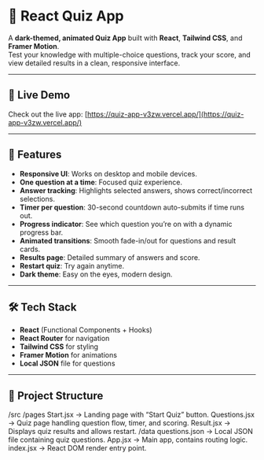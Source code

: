 
# 🎯 React Quiz App

A **dark-themed, animated Quiz App** built with **React**, **Tailwind CSS**, and **Framer Motion**.  
Test your knowledge with multiple-choice questions, track your score, and view detailed results in a clean, responsive interface.

---

## 🚀 Live Demo

Check out the live app: [https://quiz-app-v3zw.vercel.app/](https://quiz-app-v3zw.vercel.app/)

---

## 🌟 Features

- **Responsive UI**: Works on desktop and mobile devices.
- **One question at a time**: Focused quiz experience.
- **Answer tracking**: Highlights selected answers, shows correct/incorrect selections.
- **Timer per question**: 30-second countdown auto-submits if time runs out.
- **Progress indicator**: See which question you’re on with a dynamic progress bar.
- **Animated transitions**: Smooth fade-in/out for questions and result cards.
- **Results page**: Detailed summary of answers and score.
- **Restart quiz**: Try again anytime.
- **Dark theme**: Easy on the eyes, modern design.

---

## 🛠️ Tech Stack

- **React** (Functional Components + Hooks)  
- **React Router** for navigation  
- **Tailwind CSS** for styling  
- **Framer Motion** for animations  
- **Local JSON** file for questions  

---

## 📂 Project Structure
/src
  /pages
    Start.jsx         → Landing page with “Start Quiz” button.
    Questions.jsx     → Quiz page handling question flow, timer, and scoring.
    Result.jsx        → Displays quiz results and allows restart.
  /data
    questions.json    → Local JSON file containing quiz questions.
  App.jsx             → Main app, contains routing logic.
  index.jsx           → React DOM render entry point.


